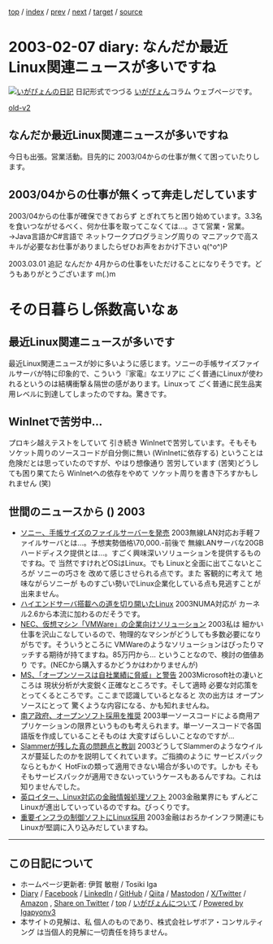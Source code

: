 [top](../index.html) 
 / [index](index.html) 
 / [prev](ig030206.html) 
 / [next](ig030213.html) 
 / [target](https://www.igapyon.jp/igapyon/diary/2003/ig030207.html) 
 / [source](https://github.com/igapyon/diary/blob/master/2003/ig030207.src.md) 

2003-02-07 diary: なんだか最近Linux関連ニュースが多いですね
=====================================================================================================
[![いがぴょんの日記](https://www.igapyon.jp/igapyon/diary/images/iga202308_64.jpg "いがぴょん")](https://www.igapyon.jp/igapyon/diary/memo/memoigapyon.html) 日記形式でつづる [いがぴょん](https://www.igapyon.jp/igapyon/diary/memo/memoigapyon.html)コラム ウェブページです。

[old-v2](ig030207-orig.html)

## なんだか最近Linux関連ニュースが多いですね

今日も出張。営業活動。目先的に 2003/04からの仕事が無くて困っていたりします。


## 2003/04からの仕事が無くって奔走しだしています

2003/04からの仕事が確保できておらず とぎれてちと困り始めています。3.3名を食いつながせるべく、何か仕事を取ってこなくては…。さて営業・営業。→Java言語かC#言語で ネットワークプログラミング周りの マニアックで高スキルが必要なお仕事がありましたらぜひお声をおかけ下さい q(^o^)P

2003.03.01 追記 なんだか 4月からの仕事をいただけることになりそうです。どうもありがとうございます
m(_._)m
# その日暮らし係数高いなぁ

## 最近Linux関連ニュースが多いです

最近Linux関連ニュースが妙に多いように感じます。ソニーの手帳サイズファイルサーバが特に印象的で、こういう『家電』なエリアに ごく普通にLinuxが使われるというのは結構衝撃＆隔世の感があります。Linuxって ごく普通に民生品実用レベルに到達してしまったのですね。驚きです。

## WinInetで苦労中…

プロキシ越えテストをしていて 引き続き WinInetで苦労しています。そもそも ソケット周りのソースコードが自分側に無い (WinInetに依存する) ということは危険だとは思っていたのですが、やはり想像通り 苦労しています (苦笑)どうしても困り果てたら WinInetへの依存をやめて ソケット周りを書き下ろすかもしれません
(笑)

## 世間のニュースから () 2003

* [ソニー、手帳サイズのファイルサーバーを発売](http://biztech.nikkeibp.co.jp/wcs/leaf/CID/onair/biztech/pc/229554)  2003無線LAN対応お手軽ファイルサーバとは…。予想実勢価格\70,000.-前後で 無線LANサーバな20GBハードディスク提供とは…。すごく興味深いソリューションを提供するものですね。で 当然ですけれどOSはLinux。でも Linuxと全面に出てこないところが ソニーの巧さを 改めて感じさせられる点です。また 客観的に考えて 地味ながらソニーが ものすごい勢いでLinux企業化している点も見逃すことが出来ません。
* [ハイエンドサーバ搭載への道を切り開いたLinux](http://www.zdnet.co.jp/enterprise/0302/03/epn24.html)  2003NUMA対応が カーネル2.6から本流に加わるのだそうです。
* [NEC、仮想マシン「VMWare」の企業向けソリューション](http://biztech.nikkeibp.co.jp/wcs/leaf/CID/onair/biztech/comp/229549)  2003私は 細かい仕事を沢山こなしているので、物理的なマシンがどうしても多数必要になりがちです。そういうところに VMWareのようなソリューションはぴったりマッチする期待が持てますね。85万円から… ということなので、検討の価値あり です。(NECから購入するかどうかはわかりませんが)
* [MS、「オープンソースは自社業績に脅威」と警告](http://www.zdnet.co.jp/news/0302/06/nebt_11.html)  2003Microsoft社の凄いところは 現状分析が大変鋭く正確なところです。そして適時 必要な対応策をとってくるところです。ここまで認識しているとなると 次の出方は オープンソースにとって 驚くような内容になる、かも知れませんね。
* [南ア政府、オープンソフト採用を推奨](http://www.zdnet.co.jp/news/0302/06/nebt_06.html)  2003単一ソースコードによる商用アプリケーションの限界というものも考えられます。単一ソースコードで各国語版を作成していることそものは 大変すばらしいことなのですが…
* [Slammerが残した真の問題点と教訓](http://www.zdnet.co.jp/enterprise/0301/31/epn14.html)  2003どうしてSlammerのようなウイルスが蔓延したのかを説明してくれています。ご指摘のように サービスパックならともかく HotFixの類って適用できない場合が多いのです。しかも そもそもサービスパックが適用できないっていうケースもあるんですね。これは知りませんでした。
* [英ロイター、Linux対応の金融情報処理ソフト](http://biztech.nikkeibp.co.jp/wcs/leaf/CID/onair/biztech/comp/229499)  2003金融業界にも ずんどこLinuxが進出していっているのですね。びっくりです。
* [重要インフラの制御ソフトにLinux採用](http://www.zdnet.co.jp/news/0302/04/nebt_08.html)  2003金融はおろかインフラ関連にもLinuxが堅調に入り込みだしていますね。


----------------------------------------------------------------------------------------------------

## この日記について

* ホームページ更新者: 伊賀 敏樹 / Tosiki Iga
* [Diary](https://www.igapyon.jp/igapyon/diary/) / [Facebook](https://www.facebook.com/igapyon) / [LinkedIn](https://www.linkedin.com/in/toshikiiga) / [GitHub](https://github.com/igapyon) / [Qiita](https://qiita.com/igapyon) / [Mastodon](https://social.vivaldi.net/@igapyon) / [X/Twitter](https://twitter.com/ToshikiIga) / [Amazon](https://www.amazon.co.jp/%E4%BC%8A%E8%B3%80-%E6%95%8F%E6%A8%B9/e/B004LTQWCQ) ,
[Share on Twitter](https://twitter.com/intent/tweet?hashtags=igapyon%2Cdiary%2C%E3%81%84%E3%81%8C%E3%81%B4%E3%82%87%E3%82%93&text=%E3%81%AA%E3%82%93%E3%81%A0%E3%81%8B%E6%9C%80%E8%BF%91Linux%E9%96%A2%E9%80%A3%E3%83%8B%E3%83%A5%E3%83%BC%E3%82%B9%E3%81%8C%E5%A4%9A%E3%81%84%E3%81%A7%E3%81%99%E3%81%AD&url=https%3A%2F%2Fwww.igapyon.jp%2Figapyon%2Fdiary%2F2003%2Fig030207.html) / [top](../index.html) / [いがぴょんについて](https://www.igapyon.jp/igapyon/diary/memo/memoigapyon.html) / [Powered by Igapyonv3](https://github.com/igapyon/igapyonv3)
* 本サイトの見解は、私 個人のものであり、株式会社レザボア・コンサルティング は当個人的見解に一切責任を持ちません。 
